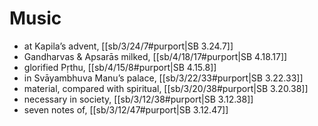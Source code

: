 # Music

* at Kapila’s advent, [[sb/3/24/7#purport|SB 3.24.7]]
* Gandharvas & Apsarās milked, [[sb/4/18/17#purport|SB 4.18.17]]
* glorified Pṛthu, [[sb/4/15/8#purport|SB 4.15.8]]
* in Svāyambhuva Manu’s palace, [[sb/3/22/33#purport|SB 3.22.33]]
* material, compared with spiritual, [[sb/3/20/38#purport|SB 3.20.38]]
* necessary in society, [[sb/3/12/38#purport|SB 3.12.38]]
* seven notes of, [[sb/3/12/47#purport|SB 3.12.47]]
